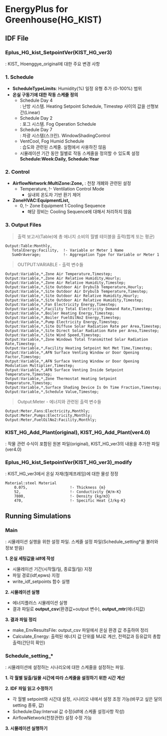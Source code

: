 # EnergyPlus for Greenhouse(HG_KIST)

## IDF File
### Eplus_HG_kist_SetpointVer(KIST_HG_ver3)
: KIST_ Hoenggye_original에 대한 주요 변경 사항

### **1. Schedule**
- **ScheduleTypeLimits**: Humidity(%) 일정 유형 추가 (0-100%) 범위  
- **온실 구동기에 대한 작동 스케줄 정의**
    - Schedule Day 4  
    : 난방 시스템. Heating Setpoint Schedule, Timestep 사이의 값을 선형보간(Linear)
    - Schedule Day 2  
    : 포그 시스템. Fog Operation Schedule
    - Schedule Day 7  
    : 차광 시스템(스크린). WindowShadingControl
    - VentCool, Fog Humid Schedule  
    : 습도와 관련된 스케줄. 실험에서 사용하진 않음
    - 시뮬레이션 기간 동안 월별로 작동 스케줄을 정의할 수 있도록 설정 **Schedule:Week:Daily, Schedule:Year**

### **2. Control**  

- **AirflowNetwork:MultiZone:Zone,** : 천창 개폐와 관련된 설정  
    - Temperature,  !- Ventilation Control Mode
        - 실내외 온도차 기반 환기 제어
- **ZoneHVAC:EquipmentList,**
    - 0,   !- Zone Equipment 1 Cooling Sequence  
        - 해당 장비는 Cooling Sequence에 대해서 처리하지 않음

### **3. Output Files**  
> 출력 보고서(Table)에 총 에너지 소비의 월별 테이블을 출력(합계 또는 평균)

    Output:Table:Monthly,
       TotalEnergy:Facility,  !- Variable or Meter 1 Name
       SumOrAverage;          !- Aggregation Type for Variable or Meter 1

> OUTPUT:VARIABLE - 출력 변수들

    Output:Variable,*,Zone Air Temperature,Timestep;
    Output:Variable,*,Zone Air Relative Humidity,Hourly;
    Output:Variable,*,Zone Air Relative Humidity,Timestep;
    Output:Variable,*,Site Outdoor Air Drybulb Temperature,Hourly;
    Output:Variable,*,Site Outdoor Air Drybulb Temperature,Timestep;
    Output:Variable,*,Site Outdoor Air Relative Humidity,Hourly;
    Output:Variable,*,Site Outdoor Air Relative Humidity,Timestep;
    Output:Variable,*,Fan Electricity Energy,Timestep;
    Output:Variable,*,Facility Total Electricity Demand Rate,Timestep;
    Output:Variable,*,Boiler Heating Energy,Timestep;
    Output:Variable,*,Boiler FuelOilNo2 Energy,Timestep;
    Output:Variable,*,Pump Electricity Energy,Timestep;
    Output:Variable,*,Site Diffuse Solar Radiation Rate per Area,Timestep;
    Output:Variable,*,Site Direct Solar Radiation Rate per Area,Timestep;
    Output:Variable,*,Site Wind Speed,Timestep;
    Output:Variable,*,Zone Windows Total Transmitted Solar Radiation Rate,Timestep;
    Output:Variable,*,Facility Heating Setpoint Not Met Time,Timestep;
    Output:Variable,*,AFN Surface Venting Window or Door Opening Factor,Timestep;
    Output:Variable,*,AFN Surface Venting Window or Door Opening Modulation Multiplier,Timestep;
    Output:Variable,*,AFN Surface Venting Inside Setpoint Temperature,Timestep;
    Output:Variable,*,Zone Thermostat Heating Setpoint Temperature,Timestep;
    Output:Variable,*,Surface Shading Device Is On Time Fraction,Timestep;
    Output:Variable,*,Schedule Value,Timestep;

> Output:Meter - 에너지와 관련된 출력 변수들   

    Output:Meter,Fans:Electricity,Monthly;
    Output:Meter,Pumps:Electricity,Monthly;
    Output:Meter,FuelOilNo2:Facility,Monthly;

### KIST_HG_Add_Plant(original), KIST_HG_Add_Plant(ver4.0)
: 작물 관련 수식이 포함된 원본 파일(original), KIST_HG_ver3의 내용을 추가한 파일(ver4.0)

### Eplus_HG_kist_SetpointVer(KIST_HG_ver3)_modify
: KIST_HG_ver3에서 온실 자재(철제프레임)에 대한 물성 정정

    Material:steel Material
        0.075,                   !- Thickness {m}
        52,                      !- Conductivity {W/m-K}
        7800,                    !- Density {kg/m3}
        470,                     !- Specific Heat {J/kg-K}

## Running Simulations
### Main 
: 시뮬레이션 실행을 위한 설정 파일. 스케줄 설정 파일(Schedule_setting*을 불러와 정보 받음)

**1. 온실 세팅값을 idf에 작성**
- 시뮬레이션 기간(시작월/일, 종료월/일) 지정  
- 파일 경로(idf,epws) 지정  
- write_idf_setpoints 함수 실행  

**2. 시뮬레이션 실행**  
- 에너지플러스 시뮬레이션 실행
- 결과 파일로 **output_csv**(환경값+output 변수), **output_mtr**(에너지값)  

**3. 결과 파일 정리**  
- make_EnvResultsFile: output_csv 파일에서 온실 환경 값 추출하여 정리  
- Calculate_Energy: 출력된 에너지 값 단위를 MJ로 계산, 전력값과 등유값의 총합 출력(간단히 확인)  

### Schedule_setting_* 
: 시뮬레이션에 설정하는 시나리오에 대한 스케줄을 설정하는 파일.  

**1. 각 월별 일출/일몰 시간에 따라 스케줄을 설정하기 위한 시간 계산**  

**2. IDF 파일 읽고 수정하기**  
- 각 월별 setpoint와 시간대 설정, 시나리오 내에서 설정 조정 가능(바꾸고 싶은 달의 setting 종류, 값)    
- Schedule:Day:Interval 값 수정(idf에 스케줄 설정사항 작성)  
- AirflowNetwork(천창관련) 설정 수정 가능  

**3. 시뮬레이션 실행하기**
